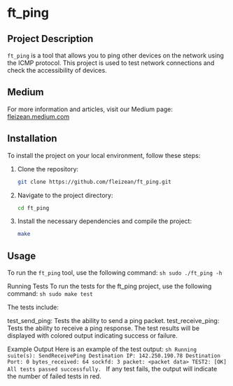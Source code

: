 # ft_ping

## Project Description
`ft_ping` is a tool that allows you to ping other devices on the network using the ICMP protocol. This project is used to test network connections and check the accessibility of devices.

## Medium
For more information and articles, visit our Medium page: [fleizean.medium.com](https://fleizean.medium.com/a7abd030df08)

## Installation
To install the project on your local environment, follow these steps:

1. Clone the repository:
    ```sh
    git clone https://github.com/fleizean/ft_ping.git
    ```
2. Navigate to the project directory:
    ```sh
    cd ft_ping
    ```
3. Install the necessary dependencies and compile the project:
    ```sh
    make
    ```

## Usage
To run the `ft_ping` tool, use the following command:
    ```sh
    sudo ./ft_ping -h
    ```

Running Tests
To run the tests for the ft_ping project, use the following command:
    ```sh
    sudo make test
    ```

The tests include:

test_send_ping: Tests the ability to send a ping packet.
test_receive_ping: Tests the ability to receive a ping response.
The test results will be displayed with colored output indicating success or failure.

Example Output
Here is an example of the test output:
    ```sh
    Running suite(s): SendReceivePing
    Destination IP: 142.250.190.78
    Destination Port: 0
    bytes_received: 64
    sockfd: 3
    packet: <packet data>
    TEST2: [OK]
    All tests passed successfully.
    ```
If any test fails, the output will indicate the number of failed tests in red.